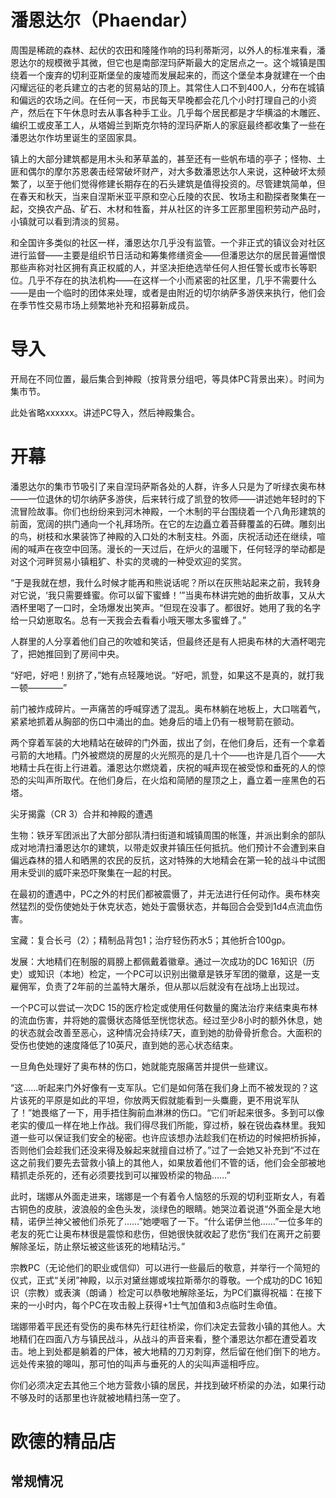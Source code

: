 # 潘恩达尔（Phaendar）

周围是稀疏的森林、起伏的农田和隆隆作响的玛利蒂斯河，以外人的标准来看，潘恩达尔的规模微乎其微，但它也是南部涅玛萨斯最大的定居点之一。这个城镇是围绕着一个废弃的切利亚斯堡垒的废墟而发展起来的，而这个堡垒本身就建在一个由闪耀远征的老兵建立的古老的贸易站的顶上。其常住人口不到400人，分布在城镇和偏远的农场之间。在任何一天，市民每天早晚都会花几个小时打理自己的小资产，然后在下午休息时去从事各种手工业。几乎每个居民都是才华横溢的木雕匠、编织工或皮革工人，从塔姆兰到斯克尔特的涅玛萨斯人的家庭最终都收集了一些在潘恩达尔作坊里诞生的坚固家具。

镇上的大部分建筑都是用木头和茅草盖的，甚至还有一些帆布墙的亭子；怪物、土匪和偶尔的摩尔苏恩袭击经常破坏财产，对大多数潘恩达尔人来说，这种破坏太频繁了，以至于他们觉得修建长期存在的石头建筑是值得投资的。尽管建筑简单，但在春天和秋天，当来自涅斯米亚平原和空心丘陵的农民、牧场主和勘探者聚集在一起，交换农产品、矿石、木材和牲畜，并从社区的许多工匠那里囤积劳动产品时，小镇就可以看到清淡的贸易。

和全国许多类似的社区一样，潘恩达尔几乎没有监管。一个非正式的镇议会对社区进行监督——主要是组织节日活动和筹集修缮资金——但潘恩达尔的居民普遍憎恨那些声称对社区拥有真正权威的人，并坚决拒绝选举任何人担任警长或市长等职位。几乎不存在的执法机构——在这样一个小而紧密的社区里，几乎不需要什么——是由一个临时的团体来处理，或者是由附近的切尔纳萨多游侠来执行，他们会在季节性交易市场上频繁地补充和招募新成员。

# 导入

开局在不同位置，最后集合到神殿（按背景分组吧，等具体PC背景出来）。时间为集市节。

此处省略xxxxxx。讲述PC导入，然后神殿集合。

# 开幕

潘恩达尔的集市节吸引了来自涅玛萨斯各处的人群，许多人只是为了听绿衣奥布林——一位退休的切尔纳萨多游侠，后来转行成了凯登的牧师——讲述她年轻时的下流冒险故事。你们也纷纷来到河木神殿，一个木制的平台围绕着一个八角形建筑的前面，宽阔的拱门通向一个礼拜场所。在它的左边矗立着苔藓覆盖的石碑。雕刻出的鸟，树枝和水果装饰了神殿的入口处的木制支柱。外面，庆祝活动还在继续，喧闹的喊声在夜空中回荡。漫长的一天过后，在炉火的温暖下，任何轻浮的举动都是对这个河畔贸易小镇粗犷、朴实的灵魂的一种受欢迎的奖赏。

“于是我就在想，我什么时候才能再和熊说话呢？所以在灰熊站起来之前，我转身对它说，‘我只需要蜂蜜。你可以留下蜜蜂！’”当奥布林讲完她的曲折故事，又从大酒杯里喝了一口时，全场爆发出笑声。“但现在没事了。都很好。她用了我的名字给一只幼崽取名。总有一天我会去看看小哦天哪太多蜜蜂了。”

人群里的人分享着他们自己的吹嘘和笑话，但最终还是有人把奥布林的大酒杯喝完了，把她推回到了房间中央。

“好吧，好吧！别挤了，”她有点轻蔑地说。“好吧，凯登，如果这不是真的，就打我一顿————”

前门被炸成碎片。一声痛苦的呼喊穿透了混乱。奥布林躺在地板上，大口喘着气，紧紧地抓着从胸部的伤口中涌出的血。她身后的墙上仍有一根弩箭在颤动。

两个穿着军装的大地精站在破碎的门外面，拔出了剑，在他们身后，还有一个拿着弓箭的大地精。门外被燃烧的房屋的火光照亮的是几十个——也许是几百个——大地精士兵在街上行进着。潘恩达尔燃烧着，庆祝的喊声现在被受惊和垂死的人的惊恐的尖叫声所取代。在他们身后，在火焰和简陋的屋顶之上，矗立着一座黑色的石塔。

尖牙揭露（CR 3）合并和神殿的遭遇

生物：铁牙军团派出了大部分部队清扫街道和城镇周围的帐篷，并派出剩余的部队成对地清扫潘恩达尔的建筑，以带走奴隶并镇压任何抵抗。他们预计不会遭到来自偏远森林的猎人和晒黑的农民的反抗，这对特殊的大地精会在第一轮的战斗中试图用未受训的威吓来恐吓聚集在一起的村民。

在最初的遭遇中，PC之外的村民们都被震慑了，并无法进行任何动作。奥布林突然猛烈的受伤使她处于休克状态，她处于震慑状态，并每回合会受到1d4点流血伤害。
 
宝藏：复合长弓（2）；精制品背包1；治疗轻伤药水5；其他折合100gp。

发展：大地精们在制服的肩膀上都佩戴着徽章。通过一次成功的DC 16知识（历史）或知识（本地）检定，一个PC可以识别出徽章是铁牙军团的徽章，这是一支雇佣军，负责了2年前的兰盖特大屠杀，但从那以后就没有在战场上出现过。

一个PC可以尝试一次DC 15的医疗检定或使用任何数量的魔法治疗来结束奥布林的流血伤害，并将她的震慑状态降低至恍惚状态。经过至少8小时的额外休息，她的状态就会改善至恶心，这种情况会持续7天，直到她的肋骨骨折愈合。大面积的受伤也使她的速度降低了10英尺，直到她的恶心状态结束。

一旦角色处理好了奥布林的伤口，她就能克服痛苦并提供一些建议。

“这……听起来门外好像有一支军队。它们是如何落在我们身上而不被发现的？这片该死的平原是如此的平坦，你放两天假就能看到一头麋鹿，更不用说军队了！”她畏缩了一下，用手捂住胸前血淋淋的伤口。“它们听起来很多。多到可以像老实的傻瓜一样在地上作战。我们得尽我们所能，穿过桥，躲在锐齿森林里。我知道一些可以保证我们安全的秘密。也许应该想办法趁我们在桥边的时候把桥拆掉，否则他们会趁我们还没来得及躲起来就擅自过桥了。”过了一会她又补充到“不过在这之前我们要先去营救小镇上的其他人，如果放着他们不管的话，他们会全部被地精抓走杀死的，还有必须要找到可以摧毁桥梁的物品……”

此时，瑞娜从外面走进来，瑞娜是一个有着令人恼怒的乐观的切利亚斯女人，有着古铜色的皮肤，波浪般的金色头发，淡绿色的眼睛。她哭泣着说道“外面全是大地精，诺伊兰神父被他们杀死了……”她哽咽了一下。“什么诺伊兰他……”一位多年的老友的死亡让奥布林很是震惊和悲伤，但她很快就收起了悲伤“我们在离开之前要解除圣坛，防止祭坛被这些该死的地精玷污。”

宗教PC（无论他们的职业或信仰）可以进行一些最后的敬意，并举行一个简短的仪式，正式“关闭”神殿，以示对黛丝娜或埃拉斯蒂尔的尊敬。一个成功的DC 16知识（宗教）或表演（朗诵 ）检定可以恭敬地解除圣坛，为PC们赢得祝福：在接下来的一小时内，每个PC在攻击骰上获得+1士气加值和3点临时生命值。

瑞娜带着平民还有受伤的奥布林先行赶往桥梁，你们决定去营救小镇的其他人。大地精们在四面八方与镇民战斗，从战斗的声音来看，整个潘恩达尔都在遭受着攻击。地上到处都是躺着的尸体，被大地精的刀刃刺穿，然后留在他们倒下的地方。远处传来狼的嗥叫，那可怕的叫声与垂死的人的尖叫声遥相呼应。

你们必须决定去其他三个地方营救小镇的居民，并找到破坏桥梁的办法，如果行动不够及时的话那里也许就被地精扫荡一空了。

# 欧德的精品店
## 常规情况
